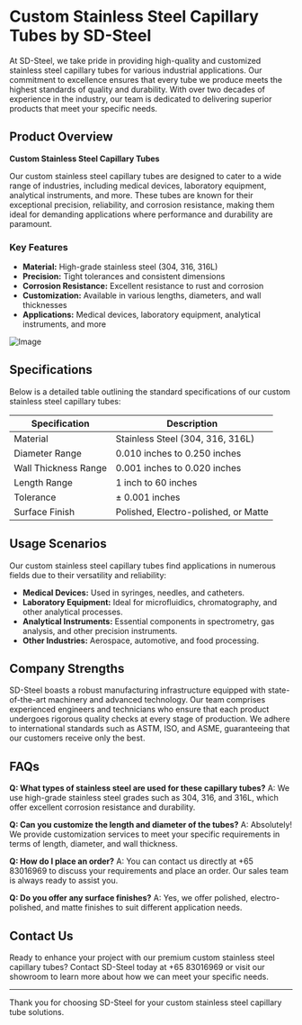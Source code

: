 # Custom Stainless Steel Capillary Tubes by SD-Steel

At SD-Steel, we take pride in providing high-quality and customized stainless steel capillary tubes for various industrial applications. Our commitment to excellence ensures that every tube we produce meets the highest standards of quality and durability. With over two decades of experience in the industry, our team is dedicated to delivering superior products that meet your specific needs.

## Product Overview

**Custom Stainless Steel Capillary Tubes**

Our custom stainless steel capillary tubes are designed to cater to a wide range of industries, including medical devices, laboratory equipment, analytical instruments, and more. These tubes are known for their exceptional precision, reliability, and corrosion resistance, making them ideal for demanding applications where performance and durability are paramount.

### Key Features

- **Material:** High-grade stainless steel (304, 316, 316L)
- **Precision:** Tight tolerances and consistent dimensions
- **Corrosion Resistance:** Excellent resistance to rust and corrosion
- **Customization:** Available in various lengths, diameters, and wall thicknesses
- **Applications:** Medical devices, laboratory equipment, analytical instruments, and more

![Image](https://github.com/user-attachments/assets/2567258e-e124-4816-932d-1809bd27ef0b)

## Specifications

Below is a detailed table outlining the standard specifications of our custom stainless steel capillary tubes:

| Specification | Description |
|---------------|-------------|
| Material      | Stainless Steel (304, 316, 316L) |
| Diameter Range | 0.010 inches to 0.250 inches |
| Wall Thickness Range | 0.001 inches to 0.020 inches |
| Length Range | 1 inch to 60 inches |
| Tolerance | ± 0.001 inches |
| Surface Finish | Polished, Electro-polished, or Matte |

## Usage Scenarios

Our custom stainless steel capillary tubes find applications in numerous fields due to their versatility and reliability:

- **Medical Devices:** Used in syringes, needles, and catheters.
- **Laboratory Equipment:** Ideal for microfluidics, chromatography, and other analytical processes.
- **Analytical Instruments:** Essential components in spectrometry, gas analysis, and other precision instruments.
- **Other Industries:** Aerospace, automotive, and food processing.

## Company Strengths

SD-Steel boasts a robust manufacturing infrastructure equipped with state-of-the-art machinery and advanced technology. Our team comprises experienced engineers and technicians who ensure that each product undergoes rigorous quality checks at every stage of production. We adhere to international standards such as ASTM, ISO, and ASME, guaranteeing that our customers receive only the best.

## FAQs

**Q: What types of stainless steel are used for these capillary tubes?**
A: We use high-grade stainless steel grades such as 304, 316, and 316L, which offer excellent corrosion resistance and durability.

**Q: Can you customize the length and diameter of the tubes?**
A: Absolutely! We provide customization services to meet your specific requirements in terms of length, diameter, and wall thickness.

**Q: How do I place an order?**
A: You can contact us directly at +65 83016969 to discuss your requirements and place an order. Our sales team is always ready to assist you.

**Q: Do you offer any surface finishes?**
A: Yes, we offer polished, electro-polished, and matte finishes to suit different application needs.

## Contact Us

Ready to enhance your project with our premium custom stainless steel capillary tubes? Contact SD-Steel today at +65 83016969 or visit our showroom to learn more about how we can meet your specific needs.

---

Thank you for choosing SD-Steel for your custom stainless steel capillary tube solutions.
